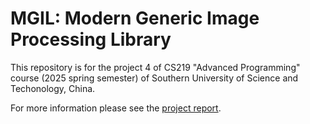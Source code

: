 # MGIL: Modern Generic Image Processing Library
This repository is for the project 4 of CS219 "Advanced Programming" course (2025 spring semester) of Southern University of Science and Techonology, China.

For more information please see the [project report](https://github.com/nofe1248/mgil/blob/master/report.pdf).
